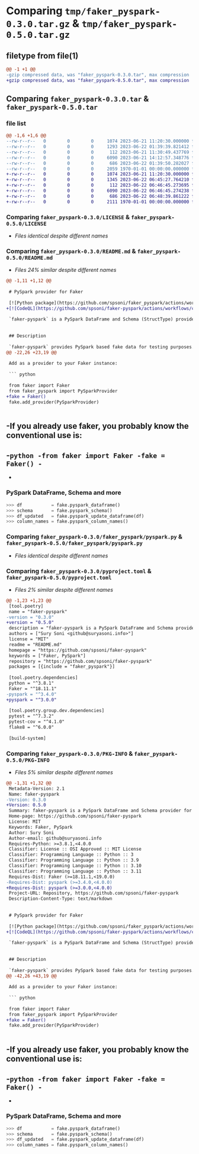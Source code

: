 # Comparing `tmp/faker_pyspark-0.3.0.tar.gz` & `tmp/faker_pyspark-0.5.0.tar.gz`

## filetype from file(1)

```diff
@@ -1 +1 @@
-gzip compressed data, was "faker_pyspark-0.3.0.tar", max compression
+gzip compressed data, was "faker_pyspark-0.5.0.tar", max compression
```

## Comparing `faker_pyspark-0.3.0.tar` & `faker_pyspark-0.5.0.tar`

### file list

```diff
@@ -1,6 +1,6 @@
--rw-r--r--   0        0        0     1074 2023-06-21 11:20:30.000000 faker_pyspark-0.3.0/LICENSE
--rw-r--r--   0        0        0     1293 2023-06-22 01:39:39.821412 faker_pyspark-0.3.0/README.md
--rw-r--r--   0        0        0      112 2023-06-21 11:30:49.437769 faker_pyspark-0.3.0/faker_pyspark/__init__.py
--rw-r--r--   0        0        0     6090 2023-06-21 14:12:57.348776 faker_pyspark-0.3.0/faker_pyspark/pyspark.py
--rw-r--r--   0        0        0      686 2023-06-22 01:39:50.282027 faker_pyspark-0.3.0/pyproject.toml
--rw-r--r--   0        0        0     2059 1970-01-01 00:00:00.000000 faker_pyspark-0.3.0/PKG-INFO
+-rw-r--r--   0        0        0     1074 2023-06-21 11:20:30.000000 faker_pyspark-0.5.0/LICENSE
+-rw-r--r--   0        0        0     1345 2023-06-22 06:45:27.764210 faker_pyspark-0.5.0/README.md
+-rw-r--r--   0        0        0      112 2023-06-22 06:46:45.273695 faker_pyspark-0.5.0/faker_pyspark/__init__.py
+-rw-r--r--   0        0        0     6090 2023-06-22 06:46:45.274238 faker_pyspark-0.5.0/faker_pyspark/pyspark.py
+-rw-r--r--   0        0        0      686 2023-06-22 06:48:39.861222 faker_pyspark-0.5.0/pyproject.toml
+-rw-r--r--   0        0        0     2111 1970-01-01 00:00:00.000000 faker_pyspark-0.5.0/PKG-INFO
```

### Comparing `faker_pyspark-0.3.0/LICENSE` & `faker_pyspark-0.5.0/LICENSE`

 * *Files identical despite different names*

### Comparing `faker_pyspark-0.3.0/README.md` & `faker_pyspark-0.5.0/README.md`

 * *Files 24% similar despite different names*

```diff
@@ -1,11 +1,12 @@
 
 # PySpark provider for Faker
 
 [![Python package](https://github.com/spsoni/faker_pyspark/actions/workflows/python-package.yml/badge.svg)](https://github.com/spsoni/faker_pyspark/actions/workflows/python-package.yml)
+[![CodeQL](https://github.com/spsoni/faker-pyspark/actions/workflows/codeql.yml/badge.svg)](https://github.com/spsoni/faker-pyspark/actions/workflows/codeql.yml)
 
 `faker-pyspark` is a PySpark DataFrame and Schema (StructType) provider for the `Faker` Python package.
 
 
 ## Description
 
 `faker-pyspark` provides PySpark based fake data for testing purposes.  The definition of "fake" in this context really means "random," as the data may look real.  However, I make no claims about accuracy, so do not use this as real data!
@@ -22,26 +23,19 @@
 
 Add as a provider to your Faker instance:
 
 ``` python
 
 from faker import Faker
 from faker_pyspark import PySparkProvider
+fake = Faker()
 fake.add_provider(PySparkProvider)
 
 ```
 
-If you already use faker, you probably know the conventional use is:
-
-```python
-from faker import Faker
-fake = Faker()
-```
-
-
 ### PySpark DataFrame, Schema and more
 
 ``` python
 >>> df           = fake.pyspark_dataframe()
 >>> schema       = fake.pyspark_schema()
 >>> df_updated   = fake.pyspark_update_dataframe(df)
 >>> column_names = fake.pyspark_column_names()
```

### Comparing `faker_pyspark-0.3.0/faker_pyspark/pyspark.py` & `faker_pyspark-0.5.0/faker_pyspark/pyspark.py`

 * *Files identical despite different names*

### Comparing `faker_pyspark-0.3.0/pyproject.toml` & `faker_pyspark-0.5.0/pyproject.toml`

 * *Files 2% similar despite different names*

```diff
@@ -1,23 +1,23 @@
 [tool.poetry]
 name = "faker-pyspark"
-version = "0.3.0"
+version = "0.5.0"
 description = "faker-pyspark is a PySpark DataFrame and Schema provider for the Faker python package"
 authors = ["Sury Soni <github@suryasoni.info>"]
 license = "MIT"
 readme = "README.md"
 homepage = "https://github.com/spsoni/faker-pyspark"
 keywords = ["Faker, PySpark"]
 repository = "https://github.com/spsoni/faker-pyspark"
 packages = [{include = "faker_pyspark"}]
 
 [tool.poetry.dependencies]
 python = "^3.8.1"
 Faker = "^18.11.1"
-pyspark = "^3.4.0"
+pyspark = "^3.0.0"
 
 [tool.poetry.group.dev.dependencies]
 pytest = "^7.3.2"
 pytest-cov = "^4.1.0"
 flake8 = "^6.0.0"
 
 [build-system]
```

### Comparing `faker_pyspark-0.3.0/PKG-INFO` & `faker_pyspark-0.5.0/PKG-INFO`

 * *Files 5% similar despite different names*

```diff
@@ -1,31 +1,32 @@
 Metadata-Version: 2.1
 Name: faker-pyspark
-Version: 0.3.0
+Version: 0.5.0
 Summary: faker-pyspark is a PySpark DataFrame and Schema provider for the Faker python package
 Home-page: https://github.com/spsoni/faker-pyspark
 License: MIT
 Keywords: Faker, PySpark
 Author: Sury Soni
 Author-email: github@suryasoni.info
 Requires-Python: >=3.8.1,<4.0.0
 Classifier: License :: OSI Approved :: MIT License
 Classifier: Programming Language :: Python :: 3
 Classifier: Programming Language :: Python :: 3.9
 Classifier: Programming Language :: Python :: 3.10
 Classifier: Programming Language :: Python :: 3.11
 Requires-Dist: Faker (>=18.11.1,<19.0.0)
-Requires-Dist: pyspark (>=3.4.0,<4.0.0)
+Requires-Dist: pyspark (>=3.0.0,<4.0.0)
 Project-URL: Repository, https://github.com/spsoni/faker-pyspark
 Description-Content-Type: text/markdown
 
 
 # PySpark provider for Faker
 
 [![Python package](https://github.com/spsoni/faker_pyspark/actions/workflows/python-package.yml/badge.svg)](https://github.com/spsoni/faker_pyspark/actions/workflows/python-package.yml)
+[![CodeQL](https://github.com/spsoni/faker-pyspark/actions/workflows/codeql.yml/badge.svg)](https://github.com/spsoni/faker-pyspark/actions/workflows/codeql.yml)
 
 `faker-pyspark` is a PySpark DataFrame and Schema (StructType) provider for the `Faker` Python package.
 
 
 ## Description
 
 `faker-pyspark` provides PySpark based fake data for testing purposes.  The definition of "fake" in this context really means "random," as the data may look real.  However, I make no claims about accuracy, so do not use this as real data!
@@ -42,26 +43,19 @@
 
 Add as a provider to your Faker instance:
 
 ``` python
 
 from faker import Faker
 from faker_pyspark import PySparkProvider
+fake = Faker()
 fake.add_provider(PySparkProvider)
 
 ```
 
-If you already use faker, you probably know the conventional use is:
-
-```python
-from faker import Faker
-fake = Faker()
-```
-
-
 ### PySpark DataFrame, Schema and more
 
 ``` python
 >>> df           = fake.pyspark_dataframe()
 >>> schema       = fake.pyspark_schema()
 >>> df_updated   = fake.pyspark_update_dataframe(df)
 >>> column_names = fake.pyspark_column_names()
```

